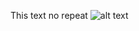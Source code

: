 This text no repeat
![alt text](https://cdn.pixabay.com/photo/2020/03/26/05/07/travel-4969279_960_720.jpg)